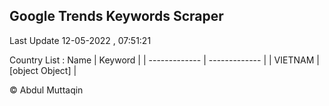 

## Google Trends Keywords Scraper 
 
Last Update 12-05-2022 , 07:51:21

Country List :
 Name  | Keyword |
| ------------- | ------------- |
| VIETNAM | [object Object] |



© Abdul Muttaqin 
